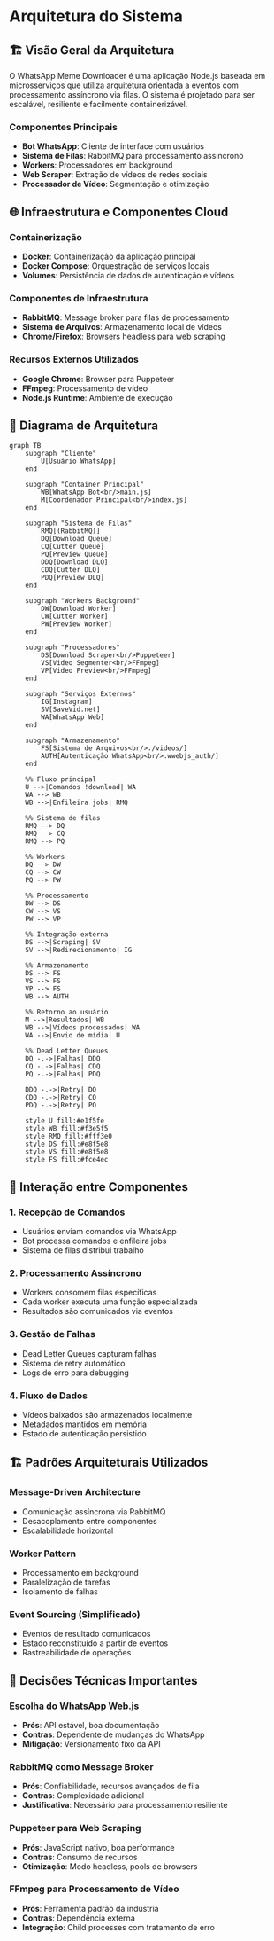 # Arquitetura do Sistema

## 🏗️ Visão Geral da Arquitetura

O WhatsApp Meme Downloader é uma aplicação Node.js baseada em microsserviços que utiliza arquitetura orientada a eventos com processamento assíncrono via filas. O sistema é projetado para ser escalável, resiliente e facilmente containerizável.

### Componentes Principais

- **Bot WhatsApp**: Cliente de interface com usuários
- **Sistema de Filas**: RabbitMQ para processamento assíncrono
- **Workers**: Processadores em background
- **Web Scraper**: Extração de vídeos de redes sociais
- **Processador de Vídeo**: Segmentação e otimização

## 🌐 Infraestrutura e Componentes Cloud

### Containerização
- **Docker**: Containerização da aplicação principal
- **Docker Compose**: Orquestração de serviços locais
- **Volumes**: Persistência de dados de autenticação e vídeos

### Componentes de Infraestrutura
- **RabbitMQ**: Message broker para filas de processamento
- **Sistema de Arquivos**: Armazenamento local de vídeos
- **Chrome/Firefox**: Browsers headless para web scraping

### Recursos Externos Utilizados
- **Google Chrome**: Browser para Puppeteer
- **FFmpeg**: Processamento de vídeo
- **Node.js Runtime**: Ambiente de execução

## 🔄 Diagrama de Arquitetura

```mermaid
graph TB
    subgraph "Cliente"
        U[Usuário WhatsApp]
    end
    
    subgraph "Container Principal"
        WB[WhatsApp Bot<br/>main.js]
        M[Coordenador Principal<br/>index.js]
    end
    
    subgraph "Sistema de Filas"
        RMQ[(RabbitMQ)]
        DQ[Download Queue]
        CQ[Cutter Queue]
        PQ[Preview Queue]
        DDQ[Download DLQ]
        CDQ[Cutter DLQ]
        PDQ[Preview DLQ]
    end
    
    subgraph "Workers Background"
        DW[Download Worker]
        CW[Cutter Worker]
        PW[Preview Worker]
    end
    
    subgraph "Processadores"
        DS[Download Scraper<br/>Puppeteer]
        VS[Video Segmenter<br/>FFmpeg]
        VP[Video Preview<br/>FFmpeg]
    end
    
    subgraph "Serviços Externos"
        IG[Instagram]
        SV[SaveVid.net]
        WA[WhatsApp Web]
    end
    
    subgraph "Armazenamento"
        FS[Sistema de Arquivos<br/>./videos/]
        AUTH[Autenticação WhatsApp<br/>.wwebjs_auth/]
    end
    
    %% Fluxo principal
    U -->|Comandos !download| WA
    WA --> WB
    WB -->|Enfileira jobs| RMQ
    
    %% Sistema de filas
    RMQ --> DQ
    RMQ --> CQ
    RMQ --> PQ
    
    %% Workers
    DQ --> DW
    CQ --> CW
    PQ --> PW
    
    %% Processamento
    DW --> DS
    CW --> VS
    PW --> VP
    
    %% Integração externa
    DS -->|Scraping| SV
    SV -->|Redirecionamento| IG
    
    %% Armazenamento
    DS --> FS
    VS --> FS
    VP --> FS
    WB --> AUTH
    
    %% Retorno ao usuário
    M -->|Resultados| WB
    WB -->|Vídeos processados| WA
    WA -->|Envio de mídia| U
    
    %% Dead Letter Queues
    DQ -.->|Falhas| DDQ
    CQ -.->|Falhas| CDQ
    PQ -.->|Falhas| PDQ
    
    DDQ -.->|Retry| DQ
    CDQ -.->|Retry| CQ
    PDQ -.->|Retry| PQ
    
    style U fill:#e1f5fe
    style WB fill:#f3e5f5
    style RMQ fill:#fff3e0
    style DS fill:#e8f5e8
    style VS fill:#e8f5e8
    style FS fill:#fce4ec
```

## 🧩 Interação entre Componentes

### 1. Recepção de Comandos
- Usuários enviam comandos via WhatsApp
- Bot processa comandos e enfileira jobs
- Sistema de filas distribui trabalho

### 2. Processamento Assíncrono
- Workers consomem filas específicas
- Cada worker executa uma função especializada
- Resultados são comunicados via eventos

### 3. Gestão de Falhas
- Dead Letter Queues capturam falhas
- Sistema de retry automático
- Logs de erro para debugging

### 4. Fluxo de Dados
- Vídeos baixados são armazenados localmente
- Metadados mantidos em memória
- Estado de autenticação persistido

## 🏗️ Padrões Arquiteturais Utilizados

### Message-Driven Architecture
- Comunicação assíncrona via RabbitMQ
- Desacoplamento entre componentes
- Escalabilidade horizontal

### Worker Pattern
- Processamento em background
- Paralelização de tarefas
- Isolamento de falhas

### Event Sourcing (Simplificado)
- Eventos de resultado comunicados
- Estado reconstituído a partir de eventos
- Rastreabilidade de operações

## 🔧 Decisões Técnicas Importantes

### Escolha do WhatsApp Web.js
- **Prós**: API estável, boa documentação
- **Contras**: Dependente de mudanças do WhatsApp
- **Mitigação**: Versionamento fixo da API

### RabbitMQ como Message Broker
- **Prós**: Confiabilidade, recursos avançados de fila
- **Contras**: Complexidade adicional
- **Justificativa**: Necessário para processamento resiliente

### Puppeteer para Web Scraping
- **Prós**: JavaScript nativo, boa performance
- **Contras**: Consumo de recursos
- **Otimização**: Modo headless, pools de browsers

### FFmpeg para Processamento de Vídeo
- **Prós**: Ferramenta padrão da indústria
- **Contras**: Dependência externa
- **Integração**: Child processes com tratamento de erro